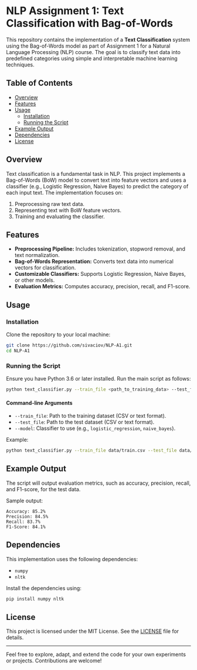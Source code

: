# NLP Assignment 1: Text Classification with Bag-of-Words

This repository contains the implementation of a **Text Classification** system using the Bag-of-Words model as part of Assignment 1 for a Natural Language Processing (NLP) course. The goal is to classify text data into predefined categories using simple and interpretable machine learning techniques.

## Table of Contents
- [Overview](#overview)
- [Features](#features)
- [Usage](#usage)
  - [Installation](#installation)
  - [Running the Script](#running-the-script)
- [Example Output](#example-output)
- [Dependencies](#dependencies)
- [License](#license)

## Overview
Text classification is a fundamental task in NLP. This project implements a Bag-of-Words (BoW) model to convert text into feature vectors and uses a classifier (e.g., Logistic Regression, Naive Bayes) to predict the category of each input text. The implementation focuses on:

1. Preprocessing raw text data.
2. Representing text with BoW feature vectors.
3. Training and evaluating the classifier.

## Features
- **Preprocessing Pipeline:** Includes tokenization, stopword removal, and text normalization.
- **Bag-of-Words Representation:** Converts text data into numerical vectors for classification.
- **Customizable Classifiers:** Supports Logistic Regression, Naive Bayes, or other models.
- **Evaluation Metrics:** Computes accuracy, precision, recall, and F1-score.

## Usage

### Installation
Clone the repository to your local machine:

```bash
git clone https://github.com/sivaciov/NLP-A1.git
cd NLP-A1
```

### Running the Script
Ensure you have Python 3.6 or later installed. Run the main script as follows:

```bash
python text_classifier.py --train_file <path_to_training_data> --test_file <path_to_test_data> --model <model_name>
```

#### Command-line Arguments
- `--train_file`: Path to the training dataset (CSV or text format).
- `--test_file`: Path to the test dataset (CSV or text format).
- `--model`: Classifier to use (e.g., `logistic_regression`, `naive_bayes`).

Example:
```bash
python text_classifier.py --train_file data/train.csv --test_file data/test.csv --model logistic_regression
```

## Example Output
The script will output evaluation metrics, such as accuracy, precision, recall, and F1-score, for the test data.

Sample output:
```
Accuracy: 85.2%
Precision: 84.5%
Recall: 83.7%
F1-Score: 84.1%
```

## Dependencies
This implementation uses the following dependencies:
- `numpy`
- `nltk`

Install the dependencies using:
```bash
pip install numpy nltk
```

## License
This project is licensed under the MIT License. See the [LICENSE](LICENSE) file for details.

---

Feel free to explore, adapt, and extend the code for your own experiments or projects. Contributions are welcome!
